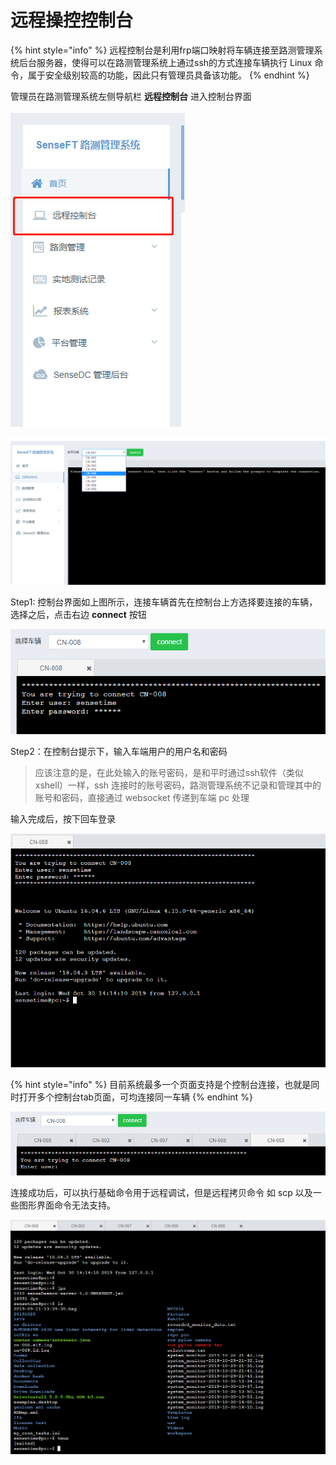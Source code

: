 # 远程操控控制台

{% hint style="info" %}
远程控制台是利用frp端口映射将车辆连接至路测管理系统后台服务器，使得可以在路测管理系统上通过ssh的方式连接车辆执行 Linux 命令，属于安全级别较高的功能，因此只有管理员具备该功能。
{% endhint %}

管理员在路测管理系统左侧导航栏 **远程控制台** 进入控制台界面

![&#x5BFC;&#x822A;&#x680F;&#x63A7;&#x5236;&#x53F0;&#x5165;&#x53E3;](.gitbook/assets/image%20%2846%29.png)

![&#x63A7;&#x5236;&#x53F0;&#x754C;&#x9762;](.gitbook/assets/image%20%2819%29.png)

Step1: 控制台界面如上图所示，连接车辆首先在控制台上方选择要连接的车辆，选择之后，点击右边 **connect** 按钮

![&#x8F93;&#x5165;&#x8F66;&#x7AEF;&#x7528;&#x6237;&#x8D26;&#x53F7;&#x5BC6;&#x7801;](.gitbook/assets/image%20%2815%29.png)

Step2：在控制台提示下，输入车端用户的用户名和密码

> 应该注意的是，在此处输入的账号密码，是和平时通过ssh软件（类似xshell）一样，ssh 连接时的账号密码，路测管理系统不记录和管理其中的账号和密码，直接通过 websocket 传递到车端 pc 处理

输入完成后，按下回车登录

![&#x8FDC;&#x7A0B;&#x63A7;&#x5236;&#x53F0;&#x767B;&#x5F55;&#x6210;&#x529F;](.gitbook/assets/image%20%2847%29.png)

{% hint style="info" %}
目前系统最多一个页面支持是个控制台连接，也就是同时打开多个控制台tab页面，可均连接同一车辆
{% endhint %}

![](.gitbook/assets/image%20%2835%29.png)

连接成功后，可以执行基础命令用于远程调试，但是远程拷贝命令 如 scp 以及一些图形界面命令无法支持。

![](.gitbook/assets/image%20%2892%29.png)

